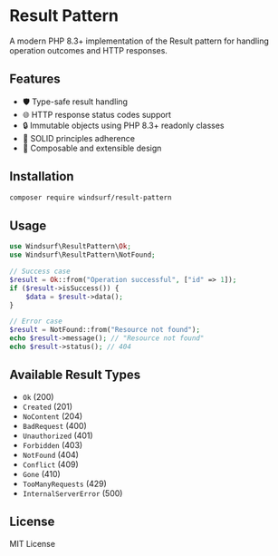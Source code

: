 # Result Pattern

A modern PHP 8.3+ implementation of the Result pattern for handling operation outcomes and HTTP responses.

## Features

- 🛡️ Type-safe result handling
- 🌐 HTTP response status codes support
- 🔒 Immutable objects using PHP 8.3+ readonly classes
- 🎯 SOLID principles adherence
- 🧩 Composable and extensible design

## Installation

```bash
composer require windsurf/result-pattern
```

## Usage

```php
use Windsurf\ResultPattern\Ok;
use Windsurf\ResultPattern\NotFound;

// Success case
$result = Ok::from("Operation successful", ["id" => 1]);
if ($result->isSuccess()) {
    $data = $result->data();
}

// Error case
$result = NotFound::from("Resource not found");
echo $result->message(); // "Resource not found"
echo $result->status(); // 404
```

## Available Result Types

- `Ok` (200)
- `Created` (201)
- `NoContent` (204)
- `BadRequest` (400)
- `Unauthorized` (401)
- `Forbidden` (403)
- `NotFound` (404)
- `Conflict` (409)
- `Gone` (410)
- `TooManyRequests` (429)
- `InternalServerError` (500)

## License

MIT License
